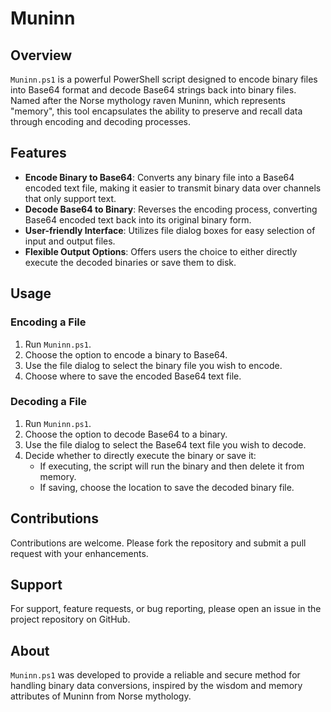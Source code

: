# Muninn

## Overview
`Muninn.ps1` is a powerful PowerShell script designed to encode binary files into Base64 format and decode Base64 strings back into binary files. Named after the Norse mythology raven Muninn, which represents "memory", this tool encapsulates the ability to preserve and recall data through encoding and decoding processes.

## Features
- **Encode Binary to Base64**: Converts any binary file into a Base64 encoded text file, making it easier to transmit binary data over channels that only support text.
- **Decode Base64 to Binary**: Reverses the encoding process, converting Base64 encoded text back into its original binary form.
- **User-friendly Interface**: Utilizes file dialog boxes for easy selection of input and output files.
- **Flexible Output Options**: Offers users the choice to either directly execute the decoded binaries or save them to disk.

## Usage

### Encoding a File
1. Run `Muninn.ps1`.
2. Choose the option to encode a binary to Base64.
3. Use the file dialog to select the binary file you wish to encode.
4. Choose where to save the encoded Base64 text file.

### Decoding a File
1. Run `Muninn.ps1`.
2. Choose the option to decode Base64 to a binary.
3. Use the file dialog to select the Base64 text file you wish to decode.
4. Decide whether to directly execute the binary or save it:
   - If executing, the script will run the binary and then delete it from memory.
   - If saving, choose the location to save the decoded binary file.

## Contributions
Contributions are welcome. Please fork the repository and submit a pull request with your enhancements.

## Support
For support, feature requests, or bug reporting, please open an issue in the project repository on GitHub.

## About
`Muninn.ps1` was developed to provide a reliable and secure method for handling binary data conversions, inspired by the wisdom and memory attributes of Muninn from Norse mythology.

